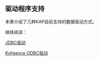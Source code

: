 ## 驱动程序支持

本章介绍了几种KAP目前支持的数据驱动方式。

继续阅读：

[JDBC驱动](jdbc.cn.md)

[Kyligence ODBC驱动](kyligence-odbc.cn.md)